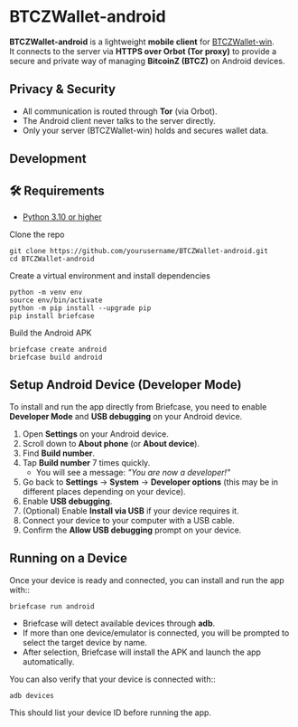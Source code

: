 BTCZWallet-android
==========

**BTCZWallet-android** is a lightweight **mobile client** for
[BTCZWallet-win](<https://github.com/SpaceZ-Projects/BTCZWallet-win>).  
It connects to the server via **HTTPS over Orbot (Tor proxy)** to provide a secure
and private way of managing **BitcoinZ (BTCZ)** on Android devices.

Privacy & Security
------------------

- All communication is routed through **Tor** (via Orbot).  
- The Android client never talks to the server directly.  
- Only your server (BTCZWallet-win) holds and secures wallet data.


Development
-----------

## 🛠 Requirements
- [Python 3.10 or higher](https://www.python.org/downloads/)

Clone the repo

    git clone https://github.com/yourusername/BTCZWallet-android.git
    cd BTCZWallet-android

Create a virtual environment and install dependencies

    python -m venv env
    source env/bin/activate
    python -m pip install --upgrade pip
    pip install briefcase

Build the Android APK

    briefcase create android
    briefcase build android


Setup Android Device (Developer Mode)
-------------------------------------

To install and run the app directly from Briefcase, you need to enable **Developer Mode** 
and **USB debugging** on your Android device.

1. Open **Settings** on your Android device.  
2. Scroll down to **About phone** (or **About device**).  
3. Find **Build number**.  
4. Tap **Build number** 7 times quickly.  
   - You will see a message: *"You are now a developer!"*  
5. Go back to **Settings** → **System** → **Developer options** (this may be in different places depending on your device).  
6. Enable **USB debugging**.  
7. (Optional) Enable **Install via USB** if your device requires it.  
8. Connect your device to your computer with a USB cable.  
9. Confirm the **Allow USB debugging** prompt on your device.  

Running on a Device
-------------------

Once your device is ready and connected, you can install and run the app with::

    briefcase run android

- Briefcase will detect available devices through **adb**.  
- If more than one device/emulator is connected, you will be prompted to select the target device by name.  
- After selection, Briefcase will install the APK and launch the app automatically.  

You can also verify that your device is connected with::

    adb devices

This should list your device ID before running the app.
